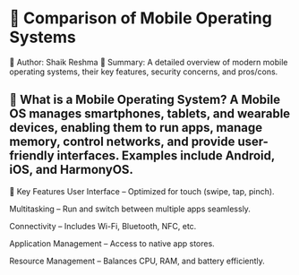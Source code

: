 # 📱 Comparison of Mobile Operating Systems

📄 Author: Shaik Reshma 
📘 Summary: A detailed overview of modern mobile operating systems, their key features, security concerns, and pros/cons.

🧠 What is a Mobile Operating System?
A Mobile OS manages smartphones, tablets, and wearable devices, enabling them to run apps, manage memory, control networks, and provide user-friendly interfaces. Examples include Android, iOS, and HarmonyOS.
----------------------------------------------------------------------------------------------------------------------------------------------------------------------------------------------------------------
🔑 Key Features
User Interface – Optimized for touch (swipe, tap, pinch).

Multitasking – Run and switch between multiple apps seamlessly.

Connectivity – Includes Wi-Fi, Bluetooth, NFC, etc.

Application Management – Access to native app stores.

Resource Management – Balances CPU, RAM, and battery efficiently.

